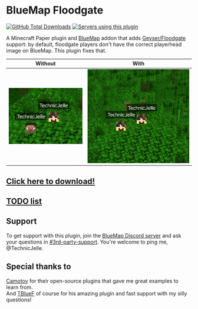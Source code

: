 # BlueMap Floodgate
[![GitHub Total Downloads](https://img.shields.io/github/downloads/TechnicJelle/BlueMapFloodgate/total?label=Downloads&color=success "Click here to download the plugin")](https://github.com/TechnicJelle/BlueMapFloodgate/releases/latest)
[![Servers using this plugin](https://img.shields.io/bstats/servers/16426?label=Servers)](https://bstats.org/plugin/bukkit/BlueMap%20Floodgate/16426)

A Minecraft Paper plugin and [BlueMap](https://github.com/BlueMap-Minecraft/BlueMap) addon that adds [Geyser/Floodgate](https://github.com/GeyserMC/Floodgate) support:
by default, floodgate players don't have the correct playerhead image on BlueMap. This plugin fixes that.

| Without                                                  | With                                               |
|----------------------------------------------------------|----------------------------------------------------|
| ![without the plugin](.github/readme_assets/without.png) | ![with the plugin](.github/readme_assets/with.png) |

## [Click here to download!](../../releases/latest)

## [TODO list](../../projects/1?fullscreen=true)

## Support
To get support with this plugin, join the [BlueMap Discord server](https://bluecolo.red/map-discord) and ask your questions in [#3rd-party-support](https://discord.com/channels/665868367416131594/863844716047106068). You're welcome to ping me, @TechnicJelle.

## Special thanks to
[Camotoy](https://github.com/Camotoy/GeyserSkinManager) for their open-source plugins that gave me great examples to learn from.\
And [TBlueF](https://github.com/TBlueF) of course for his amazing plugin and fast support with my silly questions!
